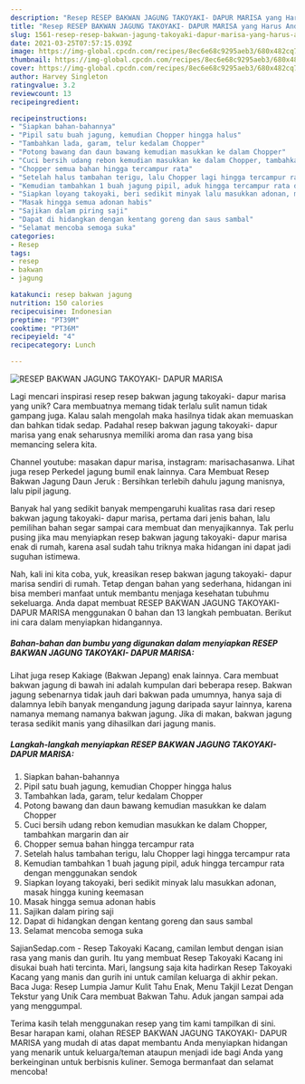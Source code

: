 ```yaml
---
description: "Resep RESEP BAKWAN JAGUNG TAKOYAKI- DAPUR MARISA yang Harus Anda Coba"
title: "Resep RESEP BAKWAN JAGUNG TAKOYAKI- DAPUR MARISA yang Harus Anda Coba"
slug: 1561-resep-resep-bakwan-jagung-takoyaki-dapur-marisa-yang-harus-anda-coba
date: 2021-03-25T07:57:15.039Z
image: https://img-global.cpcdn.com/recipes/8ec6e68c9295aeb3/680x482cq70/resep-bakwan-jagung-takoyaki-dapur-marisa-foto-resep-utama.jpg
thumbnail: https://img-global.cpcdn.com/recipes/8ec6e68c9295aeb3/680x482cq70/resep-bakwan-jagung-takoyaki-dapur-marisa-foto-resep-utama.jpg
cover: https://img-global.cpcdn.com/recipes/8ec6e68c9295aeb3/680x482cq70/resep-bakwan-jagung-takoyaki-dapur-marisa-foto-resep-utama.jpg
author: Harvey Singleton
ratingvalue: 3.2
reviewcount: 13
recipeingredient:

recipeinstructions:
- "Siapkan bahan-bahannya"
- "Pipil satu buah jagung, kemudian Chopper hingga halus"
- "Tambahkan lada, garam, telur kedalam Chopper"
- "Potong bawang dan daun bawang kemudian masukkan ke dalam Chopper"
- "Cuci bersih udang rebon kemudian masukkan ke dalam Chopper, tambahkan margarin dan air"
- "Chopper semua bahan hingga tercampur rata"
- "Setelah halus tambahan terigu, lalu Chopper lagi hingga tercampur rata"
- "Kemudian tambahkan 1 buah jagung pipil, aduk hingga tercampur rata dengan menggunakan sendok"
- "Siapkan loyang takoyaki, beri sedikit minyak lalu masukkan adonan, masak hingga kuning keemasan"
- "Masak hingga semua adonan habis"
- "Sajikan dalam piring saji"
- "Dapat di hidangkan dengan kentang goreng dan saus sambal"
- "Selamat mencoba semoga suka"
categories:
- Resep
tags:
- resep
- bakwan
- jagung

katakunci: resep bakwan jagung 
nutrition: 150 calories
recipecuisine: Indonesian
preptime: "PT39M"
cooktime: "PT36M"
recipeyield: "4"
recipecategory: Lunch

---
```



![RESEP BAKWAN JAGUNG TAKOYAKI- DAPUR MARISA](https://img-global.cpcdn.com/recipes/8ec6e68c9295aeb3/680x482cq70/resep-bakwan-jagung-takoyaki-dapur-marisa-foto-resep-utama.jpg)

Lagi mencari inspirasi resep resep bakwan jagung takoyaki- dapur marisa yang unik? Cara membuatnya memang tidak terlalu sulit namun tidak gampang juga. Kalau salah mengolah maka hasilnya tidak akan memuaskan dan bahkan tidak sedap. Padahal resep bakwan jagung takoyaki- dapur marisa yang enak seharusnya memiliki aroma dan rasa yang bisa memancing selera kita.

Channel youtube: masakan dapur marisa, instagram: marisachasanwa. Lihat juga resep Perkedel jagung bumil enak lainnya. Cara Membuat Resep Bakwan Jagung Daun Jeruk : Bersihkan terlebih dahulu jagung manisnya, lalu pipil jagung.

Banyak hal yang sedikit banyak mempengaruhi kualitas rasa dari resep bakwan jagung takoyaki- dapur marisa, pertama dari jenis bahan, lalu pemilihan bahan segar sampai cara membuat dan menyajikannya. Tak perlu pusing jika mau menyiapkan resep bakwan jagung takoyaki- dapur marisa enak di rumah, karena asal sudah tahu triknya maka hidangan ini dapat jadi suguhan istimewa.


Nah, kali ini kita coba, yuk, kreasikan resep bakwan jagung takoyaki- dapur marisa sendiri di rumah. Tetap dengan bahan yang sederhana, hidangan ini bisa memberi manfaat untuk membantu menjaga kesehatan tubuhmu sekeluarga. Anda dapat membuat RESEP BAKWAN JAGUNG TAKOYAKI- DAPUR MARISA menggunakan 0 bahan dan 13 langkah pembuatan. Berikut ini cara dalam menyiapkan hidangannya.

<!--inarticleads1-->

##### Bahan-bahan dan bumbu yang digunakan dalam menyiapkan RESEP BAKWAN JAGUNG TAKOYAKI- DAPUR MARISA:



Lihat juga resep Kakiage (Bakwan Jepang) enak lainnya. Cara membuat bakwan jagung di bawah ini adalah kumpulan dari beberapa resep. Bakwan jagung sebenarnya tidak jauh dari bakwan pada umumnya, hanya saja di dalamnya lebih banyak mengandung jagung daripada sayur lainnya, karena namanya memang namanya bakwan jagung. Jika di makan, bakwan jagung terasa sedikit manis yang dihasilkan dari jagung manis. 

<!--inarticleads2-->

##### Langkah-langkah menyiapkan RESEP BAKWAN JAGUNG TAKOYAKI- DAPUR MARISA:

1. Siapkan bahan-bahannya
1. Pipil satu buah jagung, kemudian Chopper hingga halus
1. Tambahkan lada, garam, telur kedalam Chopper
1. Potong bawang dan daun bawang kemudian masukkan ke dalam Chopper
1. Cuci bersih udang rebon kemudian masukkan ke dalam Chopper, tambahkan margarin dan air
1. Chopper semua bahan hingga tercampur rata
1. Setelah halus tambahan terigu, lalu Chopper lagi hingga tercampur rata
1. Kemudian tambahkan 1 buah jagung pipil, aduk hingga tercampur rata dengan menggunakan sendok
1. Siapkan loyang takoyaki, beri sedikit minyak lalu masukkan adonan, masak hingga kuning keemasan
1. Masak hingga semua adonan habis
1. Sajikan dalam piring saji
1. Dapat di hidangkan dengan kentang goreng dan saus sambal
1. Selamat mencoba semoga suka


SajianSedap.com - Resep Takoyaki Kacang, camilan lembut dengan isian rasa yang manis dan gurih. Itu yang membuat Resep Takoyaki Kacang ini disukai buah hati tercinta. Mari, langsung saja kita hadirkan Resep Takoyaki Kacang yang manis dan gurih ini untuk camilan keluarga di akhir pekan. Baca Juga: Resep Lumpia Jamur Kulit Tahu Enak, Menu Takjil Lezat Dengan Tekstur yang Unik Cara membuat Bakwan Tahu. Aduk jangan sampai ada yang menggumpal. 

Terima kasih telah menggunakan resep yang tim kami tampilkan di sini. Besar harapan kami, olahan RESEP BAKWAN JAGUNG TAKOYAKI- DAPUR MARISA yang mudah di atas dapat membantu Anda menyiapkan hidangan yang menarik untuk keluarga/teman ataupun menjadi ide bagi Anda yang berkeinginan untuk berbisnis kuliner. Semoga bermanfaat dan selamat mencoba!
